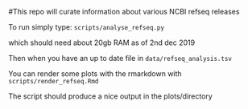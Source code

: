 #This repo will curate information about various NCBI refseq releases

To run simply type:
`scripts/analyse_refseq.py`

which should need about 20gb RAM as of 2nd dec 2019

Then when you have an up to date file in 
`data/refseq_analysis.tsv`

You can render some plots with the rmarkdown with
`scripts/render_refseq.Rmd`

The script should produce a nice output in the plots/directory
